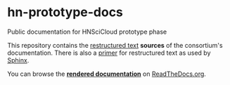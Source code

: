 # hn-prototype-docs
Public documentation for HNSciCloud prototype phase

This repository contains the [restructured
text](http://docutils.sourceforge.net/rst.html) **sources** of the
consortium's documentation. There is also a
[primer](http://www.sphinx-doc.org/en/stable/rest.html) for
restructured text as used by
[Sphinx](http://www.sphinx-doc.org/en/stable/index.html).

You can browse the [**rendered
documentation**](http://hnscicloud-rhea.readthedocs.io/en/latest/) 
on [ReadTheDocs.org](https://readthedocs.org).
